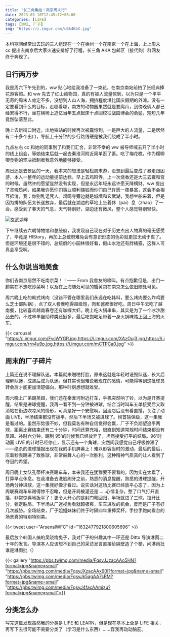 ```yaml
---
title: "长三角集结！南京周末行"
date: 2023-03-10T12:45:12+08:00
categories: [LIFE]
tags: [游玩, 厂子]
img: "https://i.imgur.com/uBk4KbX.jpg"
---
```


本科期间经常出去玩的三人组现在一个在徐州一个在南京一个在上海，上上周末 cc 提出去南京后大家火速安排好了行程，长三角 AKA 包邮区（接代购）群网友终于奔现了。

## 日行两万步

我是周六下午先到的，ww 贴心地给我准备了一束花，在南京南站前拍了张经典捧花游客照。和 ww 先去了红山动物园，真的有被人流量惊到，以为只是一个平平无奇的周末人肯定不多，没想到人山人海，拥挤程度堪比国庆假期的外滩。没有一定要看到什么的目标，走哪看哪，南方的动物园果然就是要爬山，到傍晚俩人都已经累得不行，坐在横椅上追忆当年五点起床十点回校征战园博会的勇猛，短短几年竟然坠落至此。

晚上去新街口附近，出地铁站的时候再次被震惊到，一是巨大的人流量，二是居然有二十多个出口，导航上十分钟的步行路线硬是被我们绕成了半小时。

九点左右 cc 和她的同事到了和我们汇合，非常不幸的 ww 被导师喊去开了半小时的线上组会，等她结束后就一起去秦淮河附近简单逛了逛。吃了梅花糕，作为糯唧唧食物的坚决抵制者我意外地能够接受。

周日还是去景区的一天，我本来的想法是轻松周末游，没想到最后变成了暴走跟团游，本人一整年的运动量提前达标。早上去鸡鸣寺，上一次烧香还是大三去雍和宫的时候，虽然许的愿望显然没有实现，但是永远年轻永远许愿天降横财。ww 提出了灵魂质问，如果我许愿你们事业顺利赚钱而你们自己许愿一夜暴富，这会不会相互抵消，我：你别乱诅咒人。鸡鸣寺旁边就是城墙和玄武湖，我想坐船来着，但是因为排的队伍太长遂放弃，最后就在湖边的草地上坐着休（pai）息（zhao）了一会。感受到了春天的气息，天气特别好，湖边还有微风，整个人感觉特别轻快。

![](https://i.imgur.com/yAgmaMd.jpg "玄武湖畔")

下午继续去六朝博物馆和总统府，我发现自己现在对于历史杰出人物真的毫无感受了，毕竟是 HIStory，再加上总统府难免会有意识形态的色彩就更加无动于衷了。但是环境还是很不错的，总统府的小园林很好看，假山水池还有胖橘猫，这群人可真会享受啊。

## 什么你说当地美食

你们去南京居然不吃南京菜！！—— From 我舍友的嚎叫。有点抱歉但是，出门一趟实在不想吃炒菜啊！以及在上海随处可见的蟹黄包在南京怎么依旧随处可见。

周六晚上吃的韩式烤肉（没错不管在哪里我们永远在吃韩料，要么烤肉要么炸鸡要么芝士部队锅），点了双人套餐吃得超级饱，肉和酱都很好吃。周日中午去吃了越南餐，比较喜欢越南春卷还有咖喱大虾。晚上吃火锅串串，其实是为了一个冰沙甜品去的，不过串串自助种类还挺多，最后吃饱喝足带着一身火锅味踏上回上海的火车。

{{< carousel "https://i.imgur.com/FycWYGR.jpg,https://i.imgur.com/XAzOuj3.jpg,https://i.imgur.com/rrn4u9p.jpg,https://i.imgur.com/mCTPCa0.jpg" >}}

## 周末的厂子碎片

上篇还在说不理解队迷，本篇就来啪啪打脸，原来这就是年轻时诋毁队迷，长大后理解队迷，成熟后成为队迷。但其实也很难说我现在的感情，可能得等到这批球员转会后才能更加清楚偏向，那种时刻想想就难受。

周六晚上厂弟踢英超，我们还在秦淮河附近打车，手机突然响了铃，以为是开赛提醒，结果是进球提醒，我再一看不到一分钟被进球，结合当时叫车五单接受后又取消站在街边吹凉风的情形，可真是好一个安慰啊。回酒店后没有看直播，关注了动画 LIVE，半场结束都没有扳平，然后下半场又被进球了。榜首输保级，这一集我是看过的。虽然形势很不妙，但我莫名有种自信觉得会赢，厂子不负期望追平两球，距离比赛结束还有二十分钟，时间还算充裕，很直到知道常规时间结束都没有反超。补时六分钟，踢到 95'的时候我已经放弃了，坦然接受打平的结局。96'时动画 LIVE 的计时已经停止，显示还有一个角球，突然间我感觉自己呼吸停滞了——绝杀的进球播报出现在我的手机屏幕上！难以形容当时的激动，最后的最后，压着秒表踢进了致胜球，非常鼓舞人心的一次胜利，这种精神气质真的让人看到了夺冠的希望。

周日晚上女队孔蒂杯决赛踢车车，本来我还在犹豫要不要看的，因为实在太累了，打算早点休息。在我准备去洗脸刷牙之前，熟悉的消息提醒，熟悉的进球提醒，开场两分钟进球，这一集我好像才看过。说实话对这场比赛已经放平心态了，因为上周联赛踢车车踢得惨不忍睹，但是开局被灌还是......心情复杂。憋了口气打开直播，非常惊喜地扳平了！更令人开心的是射门靴回归，半场就进了三球，拉开比分，锁定胜局。下半场从厂迷视角看就超极爽，车车进攻的机会，反而是厂子有好几次威胁。全场结束，厂子姐姐妹妹们终于时隔四年重捧奖杯。手拉手跑向看台的场景真的特别特别美。

{{< tweet user="ArsenalWFC" id="1632477921800605696" >}}

最后放个韩国人搞的吴晓梅兔子，我对厂子的兴趣其中一环还是 Ditto 导演淋雨二十年的发言。导演本人应该想不到自己的采访发言直接给隔壁造了个梗，问淋雨批谁是淋雨批（）

{{< gallery "https://pbs.twimg.com/media/FqsyJJzacAAo5HN?format=jpg&name=small" "https://pbs.twimg.com/media/FqsyJXzacAAx90l?format=jpg&name=small" "https://pbs.twimg.com/media/FqsyJk5agAA7sRM?format=jpg&name=small" "https://pbs.twimg.com/media/FqsyJ4facAAmjzu?format=jpg&name=small">}}

## 分类怎么办

写完这篇发现虽然我的分类是 LIFE 和 LEARN，但是现在基本上全是 LIFE 相关，再写下去很可能不需要分类了（学习是什么东西）......容我再动动脑筋。

